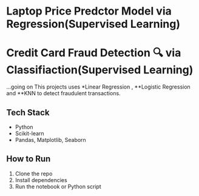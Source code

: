 # Laptop Price Predctor Model via Regression(Supervised Learning)

# Credit Card Fraud Detection 🔍 via Classifiaction(Supervised Learning)
...going on
This projects uses *Linear Regression , **Logistic Regression and **KNN to detect fraudulent transactions.

## Tech Stack
- Python
- Scikit-learn
- Pandas, Matplotlib, Seaborn

## How to Run
1. Clone the repo
2. Install dependencies
3. Run the notebook or Python script
